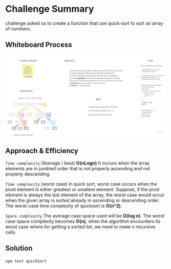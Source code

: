 # Challenge Summary
challenge asked us to create a function that use quick-sort to sort an array of numbers.

## Whiteboard Process
![whiteboard](./assets/whiteboard.jpg)

## Approach & Efficiency
`Time complexity` (Average / best) **O(nLogn)** It occurs when the array elements are in jumbled order that is not properly ascending and not properly descending.

`Time complexity` (worst case) In quick sort, worst case occurs when the pivot element is either greatest or smallest element. Suppose, if the pivot element is always the last element of the array, the worst case would occur when the given array is sorted already in ascending or descending order. The worst-case time complexity of quicksort is **O(n^2)**.

`Space complexity` The average case space used will be **O(log n)**. The worst case space complexity becomes **O(n)**, when the algorithm encounters its worst case where for getting a sorted list, we need to make n recursive calls.

## Solution
`npm test quickSort`